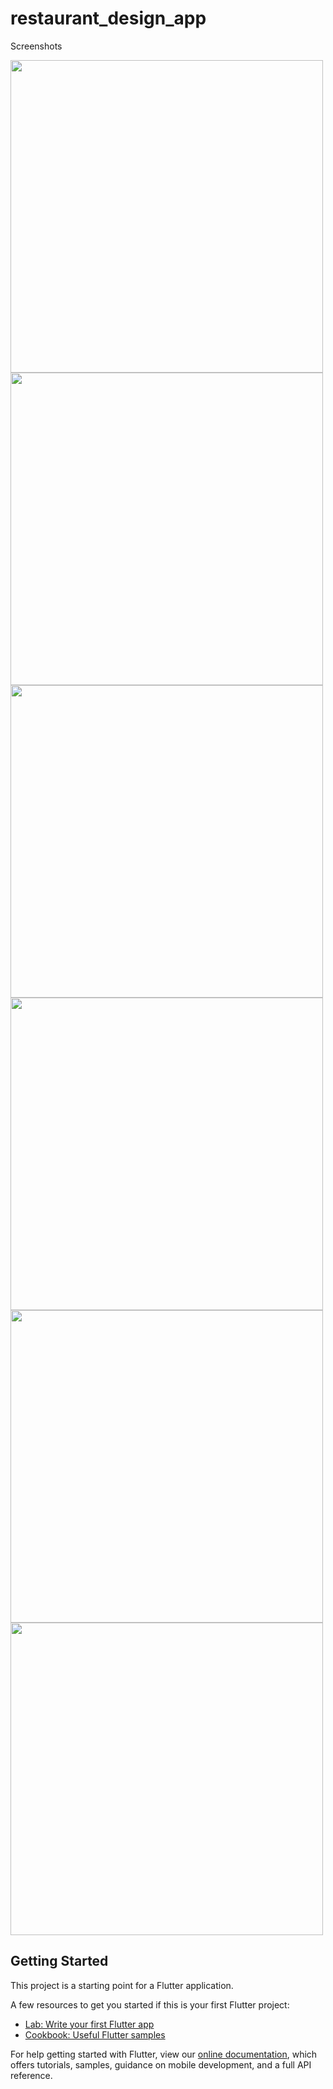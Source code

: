 # restaurant_design_app

Screenshots

<img src="screenshot.png" height="500em" /> <img src="01.png" height="500em" />
<img src="screenshot.png" height="500em" /> <img src="02.png" height="500em" />
<img src="screenshot.png" height="500em" /> <img src="03.png" height="500em" />
## Getting Started

This project is a starting point for a Flutter application.

A few resources to get you started if this is your first Flutter project:

- [Lab: Write your first Flutter app](https://flutter.dev/docs/get-started/codelab)
- [Cookbook: Useful Flutter samples](https://flutter.dev/docs/cookbook)

For help getting started with Flutter, view our
[online documentation](https://flutter.dev/docs), which offers tutorials,
samples, guidance on mobile development, and a full API reference.

